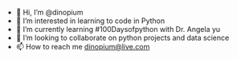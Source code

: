 - 👋 Hi, I’m @dinopium
- 👀 I’m interested in learning to code in Python
- 🌱 I’m currently learning #100Daysofpython with Dr. Angela yu
- 💞️ I’m looking to collaborate on python projects and data science
- 📫 How to reach me dinopium@live.com

<!---
dinopium/dinopium is a ✨ special ✨ repository because its `README.md` (this file) appears on your GitHub profile.
You can click the Preview link to take a look at your changes.
--->
